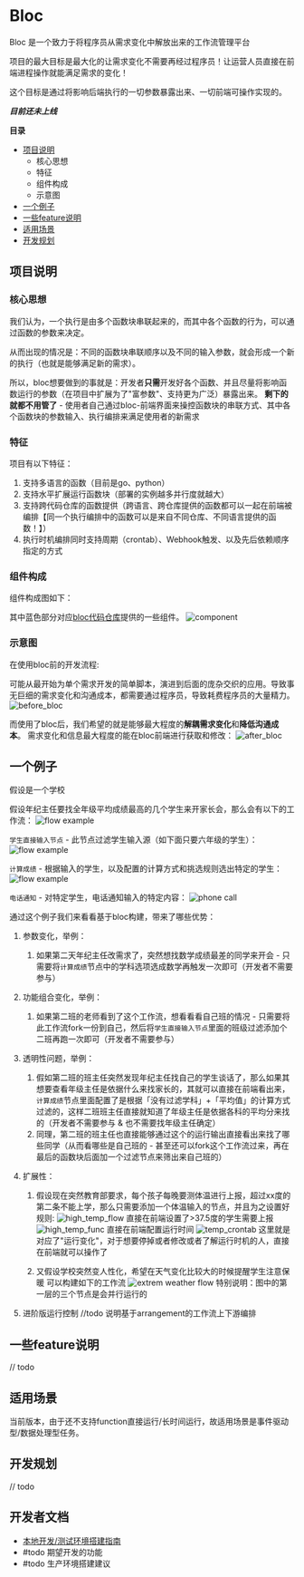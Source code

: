 # Bloc
Bloc 是一个致力于将程序员从需求变化中解放出来的工作流管理平台

项目的最大目标是最大化的让需求变化不需要再经过程序员！让运营人员直接在前端进程操作就能满足需求的变化！

这个目标是通过将影响后端执行的一切参数暴露出来、一切前端可操作实现的。

***目前还未上线***

**目录**
- [项目说明](#项目说明)
	- 核心思想
	- 特征
	- 组件构成
	- 示意图
- [一个例子](#一个例子)
- [一些feature说明](#一些feature说明)
- [适用场景](#适用场景)
- [开发规划](#开发规划)
<!-- - [使用流程概述](#使用流程概述) -->

## 项目说明
### 核心思想
我们认为，一个执行是由多个函数块串联起来的，而其中各个函数的行为，可以通过函数的参数来决定。

从而出现的情况是：不同的函数块串联顺序以及不同的输入参数，就会形成一个新的执行（也就是能够满足新的需求）。

所以，bloc想要做到的事就是：开发者**只需**开发好各个函数、并且尽量将影响函数运行的参数（在项目中扩展为了"富参数"、支持更为广泛）暴露出来。
**剩下的就都不用管了** - 使用者自己通过bloc-前端界面来操控函数块的串联方式、其中各个函数块的参数输入、执行编排来满足使用者的新需求

### 特征
项目有以下特征：
1. 支持多语言的函数（目前是go、python）
2. 支持水平扩展运行函数块（部署的实例越多并行度就越大）
3. 支持跨代码仓库的函数提供（跨语言、跨仓库提供的函数都可以一起在前端被编排【同一个执行编排中的函数可以是来自不同仓库、不同语言提供的函数！】）
4. 执行时机编排同时支持周期（crontab）、Webhook触发、以及先后依赖顺序指定的方式

### 组件构成
组件构成图如下：

其中蓝色部分对应[bloc代码仓库](https://github.com/fbloc)提供的一些组件。
![component](/static/bloc_component.svg)

### 示意图
在使用bloc前的开发流程:

可能从最开始为单个需求开发的简单脚本，演进到后面的庞杂交织的应用。导致事无巨细的需求变化和沟通成本，都需要通过程序员，导致耗费程序员的大量精力。
![before_bloc](/static/before_bloc.png)

而使用了bloc后，我们希望的就是能够最大程度的**解耦需求变化**和**降低沟通成本**。
需求变化和信息最大程度的能在bloc前端进行获取和修改：
![after_bloc](/static/after_bloc.png)

## 一个例子
假设是一个学校

假设年纪主任要找全年级平均成绩最高的几个学生来开家长会，那么会有以下的工作流：
![flow example](/static/flow_example.png)

`学生直接输入节点` - 此节点过滤学生输入源（如下面只要六年级的学生）：
![flow example](/static/user_ipt.png)

`计算成绩` - 根据输入的学生，以及配置的计算方式和挑选规则选出特定的学生：
![flow example](/static/score_calcu.png)

`电话通知` - 对特定学生，电话通知输入的特定内容：
![phone call](/static/phone_call.png)

通过这个例子我们来看看基于bloc构建，带来了哪些优势：
1. 参数变化，举例：
	1. 如果第二天年纪主任改需求了，突然想找数学成绩最差的同学来开会 - 只需要将`计算成绩`节点中的学科选项选成数学再触发一次即可（开发者不需要参与）
2. 功能组合变化，举例：
	1. 如果第二班的老师看到了这个工作流，想看看看自己班的情况 - 只需要将此工作流fork一份到自己，然后将`学生直接输入节点`里面的班级过滤添加个二班再跑一次即可（开发者不需要参与）
2. 透明性问题，举例：
	1. 假如第二班的班主任突然发现年纪主任找自己的学生谈话了，那么如果其想要查看年级主任是依据什么来找家长的，其就可以直接在前端看出来，`计算成绩`节点里面配置了是根据「没有过滤学科」+「平均值」的计算方式过滤的，这样二班班主任直接就知道了年级主任是依据各科的平均分来找的（开发者不需要参与 & 也不需要找年级主任确定）
	2. 同理，第二班的班主任也直接能够通过这个的运行输出直接看出来找了哪些同学（从而看哪些是自己班的 - 甚至还可以fork这个工作流过来，再在最后的函数块后面加一个过滤节点来筛出来自己班的）
3. 扩展性：
	1. 假设现在突然教育部要求，每个孩子每晚要测体温进行上报，超过xx度的第二条不能上学，那么只需要添加一个体温输入的节点，并且为之设置好规则:
	![high_temp_flow](/static/high_temp_flow.png)
	直接在前端设置了>37.5度的学生需要上报
	![high_temp_func](/static/high_temp_func.png)
	直接在前端配置运行时间
	![temp_crontab](/static/temp_crontab.png)
	这里就是对应了"运行变化"，对于想要停掉或者修改或者了解运行时机的人，直接在前端就可以操作了
	
	2. 又假设学校突然变人性化，希望在天气变化比较大的时候提醒学生注意保暖
	可以构建如下的工作流
	![extrem weather flow](/static/extrem_weather_flow.png)
	特别说明：图中的第一层的三个节点是会并行运行的

4. 进阶版运行控制
//todo 说明基于arrangement的工作流上下游编排

## 一些feature说明
// todo

## 适用场景
当前版本，由于还不支持function直接运行/长时间运行，故适用场景是事件驱动型/数据处理型任务。

<!-- 
## 使用流程概述
1. 用户基于对应编程语言(目前只有go)的SDK开发函数，形成一个`函数块`。SDK会要求函数实现以下的几个方法：
	1. 函数本身描述：说明函数本身的作用
	2. 输入描述：尽可能的将变化和控制**都**通过"参数"暴露出来作为控制函数运行的`富输入参数`
	3. 输出描述：将每个输出都进行说明
	4. Run方法：用于实际执行时被调用
2. 使用者直接在前端通过DAG拖拽`函数块`的方式构建`工作流`。特别注意的一点就是，这里不止是拖拽函数块就完了，而是还支持用户配置`函数块`的入参，而且入参不仅支持手动输入特定值、还支持将上游`函数块`的某个特定输出直接作为此函数的某参数的输入值！（这就是）
3. 构建好的`工作流`支持三种运行模式：
	1. 直接为此工作流配置`crontab表达式`以周期运行
	2. 直接为此工作流配置`触发key`，可通过调用http api并提供此key来触发此flow的运行
	3. 以`工作流`作为块，以DAG的方式构建`运行编排`。从而实现处理类似此工作流需要某工作流先完成的需求 -->

## 开发规划
// todo

## 开发者文档
- [本地开发/测试环境搭建指南](/docs/devel/zh-CN/local-dev-enviroment.md)
- #todo 期望开发的功能
- #todo 生产环境搭建建议